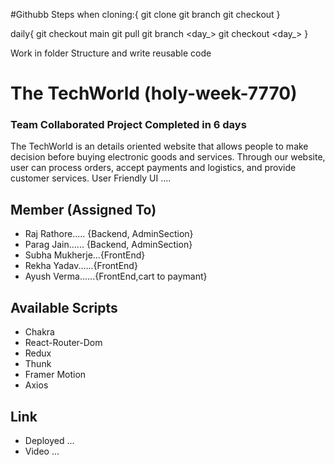 #Githubb Steps
when cloning:{
    git clone <Link>
    git branch <name>
    git checkout <name>
}

daily{
   git checkout main
   git pull
   git branch <day_<rolle>>
   git checkout <day_<rolle>>
}

Work in folder Structure and write reusable code

# The TechWorld (holy-week-7770)
### Team Collaborated Project Completed in 6 days

The TechWorld  is an details oriented website  that allows people to make decision before buying  electronic goods and services. Through our website, user can process orders, accept payments and logistics, and provide customer services.
User Friendly UI .... 

## Member (Assigned To)
 * Raj Rathore..... {Backend, AdminSection}
 * Parag Jain...... {Backend, AdminSection}
 * Subha Mukherje...{FrontEnd}
 * Rekha Yadav......{FrontEnd}
 * Ayush Verma......{FrontEnd,cart to paymant}

## Available Scripts
* Chakra
* React-Router-Dom
* Redux 
* Thunk
* Framer Motion
* Axios



## Link
* Deployed ...
* Video    ... 
